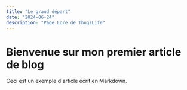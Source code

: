 ```yaml
---
title: "Le grand départ"
date: "2024-06-24"
description: "Page Lore de ThugzLife"
---
```


# Bienvenue sur mon premier article de blog

Ceci est un exemple d'article écrit en Markdown.
